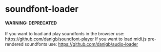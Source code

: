 # soundfont-loader 

#### WARNING: DEPRECATED

If you want to load and play soundfonts in the browser use: https://github.com/danigb/soundfont-player
If you want to load midi.js pre-rendered soundfonts use: https://github.com/danigb/audio-loader

